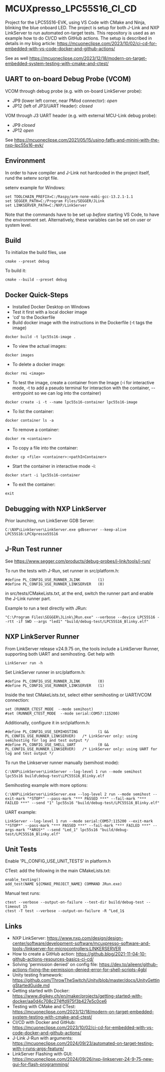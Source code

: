 # MCUXpresso_LPC55S16_CI_CD
Project for the LPC55S16-EVK, using VS Code with CMake and Ninja, blinking the blue onboard LED.
The project is setup for both J-Link and NXP LinkServer to run automated on-target tests.
This repository is used as an example how to do CI/CD with GitHub actions.
The setup is described in details in my blog article: https://mcuoneclipse.com/2023/10/02/ci-cd-for-embedded-with-vs-code-docker-and-github-actions/

See as well https://mcuoneclipse.com/2023/12/18/modern-on-target-embedded-system-testing-with-cmake-and-ctest/

## UART to on-board Debug Probe (VCOM)
VCOM through debug probe (e.g. with on-board LinkServer probe):
- JP9 (lower left corner, near PMod connector): *open*
- JP12 (left of JP3/UART Header): *closed*

VOM through J3 UART header (e.g. with external MCU-Link debug probe):
- JP9 *closed*
- JP12 *open*

See https://mcuoneclipse.com/2021/05/15/using-fatfs-and-minini-with-the-nxp-lpc55s16-evk/


## Environment
In order to have compiler and J-Link not hardcoded in the project itself, rund the setenv script file.

setenv example for Windows:
```
set TOOLCHAIN_PREFIX=C:/Raspy/arm-none-eabi-gcc-13.2.1-1.1
set SEGGER_PATH=C:/Program Files/SEGGER/JLink
set LINKSERVER_PATH=C:/NXP/LinkServer
```
Note that the commands have to be set up *before* starting VS Code, to have the environment set.
Alternatively, these variables can be set on user or system level.

## Build
To initialize the build files, use
```
cmake --preset debug
```
To build it:
```
cmake --build --preset debug
```

## Docker Quick-Steps
- Installed Docker Desktop on Windows
- Test it first with a local docker image
- 'cd' to the Dockerfile
- Build docker image with the instructions in the Dockerfile (-t tags the image)
```
docker build -t lpc55s16-image .
```
- To view the actual images:
```
docker images
```
- To delete a docker image:
```
docker rmi <image>
```

- To test the image, create a container from the Image (-i for interactive mode, -t to add a pseudo terminal for interaction with the container, --entrypoint so we can log into the container)
```
docker create -i -t --name lpc55s16-container lpc55s16-image
```
- To list the container:
```
docker container ls -a
```
- To remove a container:
```
docker rm <container>
```
- To copy a file into the container:
```
docker cp <file> <container>:<pathInContainer>
```
- Start the container in interactive mode -i:
```
docker start -i lpc55s16-container
```
- To exit the container:
```
exit
```

## Debugging with NXP LinkServer
Prior launching, run LinkServer GDB Server:
```
C:\NXP\LinkServer\LinkServer.exe gdbserver --keep-alive LPC55S16:LPCXpresso55S16
```

## J-Run Test runner
See https://www.segger.com/products/debug-probes/j-link/tools/j-run/

To run the tests with J-Run, set runner in src/platform.h:
```
#define PL_CONFIG_USE_RUNNER_JLINK        (1)
#define PL_CONFIG_USE_RUNNER_LINKSERVER   (0)
```
in src/tests/CMakeLists.txt, at the end, switch the runner part and enable the J-Link runner part.

Example to run a test directly with JRun:
```
"C:\Program Files\SEGGER\JLink\JRun.exe" --verbose --device LPC55S16 --rtt -if SWD --args "led1" "build/debug-test/LPC55S16_Blinky.elf"
```

## NXP LinkServer Runner
From LinkServer release v24.9.75 on, the tools include a LinkServer Runner, supporting both UART and semihosting.
Get help with
```
LinkServer run -h
```

Set LinkServer runner in src/platform.h:
```
#define PL_CONFIG_USE_RUNNER_JLINK        (0)
#define PL_CONFIG_USE_RUNNER_LINKSERVER   (1)
```
Inside the test CMakeLists.txt, select either semihosting or UART/VCOM connection:
```
set (RUNNER_CTEST_MODE  --mode semihost)
#set (RUNNER_CTEST_MODE  --mode serial:COM57:115200)
```
Additionally, configure it in src\platform.h:
```
#define PL_CONFIG_USE_SEMIHOSTING         (1 && PL_CONFIG_USE_RUNNER_LINKSERVER)   /* LinkServer only: using semihosting for log and test output */
#define PL_CONFIG_USE_SHELL_UART          (0 && PL_CONFIG_USE_RUNNER_LINKSERVER)   /* LinkServer only: using UART for log and test output */
```

To run the Linkserver runner manually (semihost mode):
```
C:\NXP\LinkServer\LinkServer --log-level 1 run --mode semihost lpc55s16 build\debug-test\LPC55S16_Blinky.elf
```

Semihosting example with more options:
```
C:\NXP\LinkServer\LinkServer.exe --log-level 2 run --mode semihost --exit-mark "*STOP*" --pass-mark "*** PASSED ***" --fail-mark "*** FAILED ***" --send "1" lpc55s16 "build/debug-test/LPC55S16_Blinky.elf"
```

UART example:
```
LinkServer --log-level 1 run --mode serial:COM57:115200 --exit-mark "*STOP*" --pass-mark "*** PASSED ***" --fail-mark "*** FAILED ***" --args-mark "*ARGS*" --send "Led_1" lpc55s16 "build/debug-test/LPC55S16_Blinky.elf"
```

## Unit Tests
Enable 'PL_CONFIG_USE_UNIT_TESTS' in platform.h

CTest: add the following in the main CMakeLists.txt:
```
enable_testing()
add_test(NAME ${CMAKE_PROJECT_NAME} COMMAND JRun.exe)
```
Manual test runs:
```
ctest --verbose --output-on-failure --test-dir build/debug-test --timeout 15
ctest -T test --verbose --output-on-failure -R ^Led_1$
```

## Links
- NXP LinkServer: https://www.nxp.com/design/design-center/software/development-software/mcuxpresso-software-and-tools-/linkserver-for-microcontrollers:LINKERSERVER
- How to create a GitHub action: https://github.blog/2021-11-04-10-github-actions-resources-basics-ci-cd/
- Solving 'permission denied' on config file: https://dev.to/aileenr/github-actions-fixing-the-permission-denied-error-for-shell-scripts-4gbl
- Unity testing framework: https://github.com/ThrowTheSwitch/Unity/blob/master/docs/UnityGettingStartedGuide.md
- Getting started with Docker: https://www.digikey.ch/en/maker/projects/getting-started-with-docker/aa0d4c708c274ffd975f3b427e5c0ce6
- Testing with CMake and CTest: https://mcuoneclipse.com/2023/12/18/modern-on-target-embedded-system-testing-with-cmake-and-ctest/
- CI/CD with Docker and GitHub: https://mcuoneclipse.com/2023/10/02/ci-cd-for-embedded-with-vs-code-docker-and-github-actions/
- J-Link J-Run with arguments: https://mcuoneclipse.com/2024/09/23/automated-on-target-testing-with-j-runs-args-feature/
- LinkServer Flashing with GUI: https://mcuoneclipse.com/2024/09/26/nxp-linkserver-24-9-75-new-gui-for-flash-programming/
